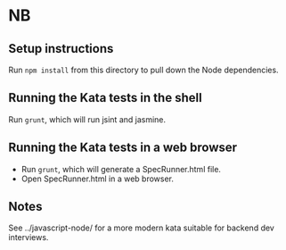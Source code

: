 # NB

## Setup instructions

Run `npm install` from this directory to pull down the Node dependencies. 

## Running the Kata tests in the shell

Run `grunt`, which will run jsint and jasmine.

## Running the Kata tests in a web browser

* Run `grunt`, which will generate a SpecRunner.html file.
* Open SpecRunner.html in a web browser.

## Notes

See ../javascript-node/ for a more modern kata suitable for backend dev interviews.
